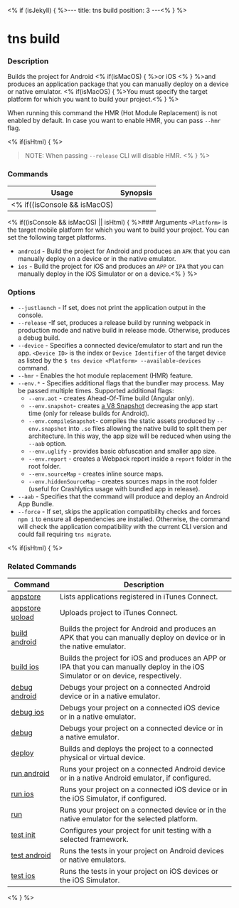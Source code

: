 <% if (isJekyll) { %>---
title: tns build
position: 3
---<% } %>

# tns build

### Description

Builds the project for Android <% if(isMacOS) { %>or iOS <% } %>and produces an application package that you can manually deploy on a device or native emulator. <% if(isMacOS) { %>You must specify the target platform for which you want to build your project.<% } %>

When running this command the HMR (Hot Module Replacement) is not enabled by default. In case you want to enable HMR, you can pass `--hmr` flag.

<% if(isHtml) { %>
> NOTE: When passing `--release` CLI will disable HMR.
<% } %>

### Commands

Usage | Synopsis
---|---
<% if((isConsole && isMacOS) || isHtml) { %>General | `$ tns build <Platform>`<% } %><% if(isConsole && (isLinux || isWindows)) { %>General | `$ tns build android`<% } %>

<% if((isConsole && isMacOS) || isHtml) { %>### Arguments
`<Platform>` is the target mobile platform for which you want to build your project. You can set the following target platforms.
* `android` - Build the project for Android and produces an `APK` that you can manually deploy on a device or in the native emulator.
* `ios` - Build the project for iOS and produces an `APP` or `IPA` that you can manually deploy in the iOS Simulator or on a device.<% } %>

### Options

* `--justlaunch` - If set, does not print the application output in the console.
* `--release` -If set, produces a release build by running webpack in production mode and native build in release mode. Otherwise, produces a debug build.
* `--device` - Specifies a connected device/emulator to start and run the app. `<Device ID>` is the index or `Device Identifier` of the target device as listed by the `$ tns device <Platform> --available-devices` command.
* `--hmr` - Enables the hot module replacement (HMR) feature.
* `--env.*` - Specifies additional flags that the bundler may process. May be passed multiple times. Supported additional flags:
    *   `--env.aot` - creates Ahead-Of-Time build (Angular only).
    *   `--env.snapshot`- creates [a V8 Snapshot](https://docs.nativescript.org/performance-optimizations/bundling-with-webpack#v8-heap-snapshot) decreasing the app start time (only for release builds for Android).
    *   `--env.compileSnapshot`- compiles the static assets produced by `--env.snapshot` into `.so` files allowing the native build to split them per architecture. In this way, the app size will be reduced when using the `--aab` option. 
    *   `--env.uglify` - provides basic obfuscation and smaller app size.
    *   `--env.report` - creates a Webpack report inside a `report` folder in the root folder.
    *   `--env.sourceMap` - creates inline source maps.
    *   `--env.hiddenSourceMap` - creates sources maps in the root folder (useful for Crashlytics usage with bundled app in release).
* `--aab` - Specifies that the command will produce and deploy an Android App Bundle.
* `--force` - If set, skips the application compatibility checks and forces `npm i` to ensure all dependencies are installed. Otherwise, the command will check the application compatibility with the current CLI version and could fail requiring `tns migrate`.

<% if(isHtml) { %>

### Related Commands

Command | Description
----------|----------
[appstore](../../publishing/appstore.html) | Lists applications registered in iTunes Connect.
[appstore upload](../../publishing/appstore-upload.html) | Uploads project to iTunes Connect.
[build android](build-android.html) | Builds the project for Android and produces an APK that you can manually deploy on device or in the native emulator.
[build ios](build-ios.html) | Builds the project for iOS and produces an APP or IPA that you can manually deploy in the iOS Simulator or on device, respectively.
[debug android](debug-android.html) | Debugs your project on a connected Android device or in a native emulator.
[debug ios](debug-ios.html) | Debugs your project on a connected iOS device or in a native emulator.
[debug](debug.html) | Debugs your project on a connected device or in a native emulator.
[deploy](deploy.html) | Builds and deploys the project to a connected physical or virtual device.
[run android](run-android.html) | Runs your project on a connected Android device or in a native Android emulator, if configured.
[run ios](run-ios.html) | Runs your project on a connected iOS device or in the iOS Simulator, if configured.
[run](run.html) | Runs your project on a connected device or in the native emulator for the selected platform.
[test init](test-init.html) | Configures your project for unit testing with a selected framework.
[test android](test-android.html) | Runs the tests in your project on Android devices or native emulators.
[test ios](test-ios.html) | Runs the tests in your project on iOS devices or the iOS Simulator.
<% } %>